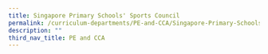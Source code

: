 ```yaml
---
title: Singapore Primary Schools' Sports Council
permalink: /curriculum-departments/PE-and-CCA/Singapore-Primary-Schools-Sports-Council
description: ""
third_nav_title: PE and CCA
---
```

